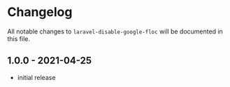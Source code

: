 # Changelog

All notable changes to `laravel-disable-google-floc` will be documented in this file.

## 1.0.0 - 2021-04-25

- initial release